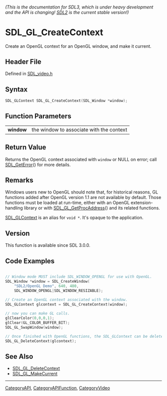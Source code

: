 ###### (This is the documentation for SDL3, which is under heavy development and the API is changing! [SDL2](https://wiki.libsdl.org/SDL2/) is the current stable version!)
# SDL_GL_CreateContext

Create an OpenGL context for an OpenGL window, and make it current.

## Header File

Defined in [SDL_video.h](https://github.com/libsdl-org/SDL/blob/main/include/SDL3/SDL_video.h)

## Syntax

```c
SDL_GLContext SDL_GL_CreateContext(SDL_Window *window);

```

## Function Parameters

|                |                                          |
| -------------- | ---------------------------------------- |
| **window**     | the window to associate with the context |

## Return Value

Returns the OpenGL context associated with `window` or NULL on error; call
[SDL_GetError](SDL_GetError)() for more details.

## Remarks

Windows users new to OpenGL should note that, for historical reasons, GL
functions added after OpenGL version 1.1 are not available by default.
Those functions must be loaded at run-time, either with an OpenGL
extension-handling library or with
[SDL_GL_GetProcAddress](SDL_GL_GetProcAddress)() and its related functions.

[SDL_GLContext](SDL_GLContext) is an alias for `void *`. It's opaque to the
application.

## Version

This function is available since SDL 3.0.0.

## Code Examples

```c++

// Window mode MUST include SDL_WINDOW_OPENGL for use with OpenGL.
SDL_Window *window = SDL_CreateWindow(
    "SDL2/OpenGL Demo", 640, 480, 
    SDL_WINDOW_OPENGL|SDL_WINDOW_RESIZABLE);
  
// Create an OpenGL context associated with the window.
SDL_GLContext glcontext = SDL_GL_CreateContext(window);

// now you can make GL calls.
glClearColor(0,0,0,1);
glClear(GL_COLOR_BUFFER_BIT);
SDL_GL_SwapWindow(window);

// Once finished with OpenGL functions, the SDL_GLContext can be deleted.
SDL_GL_DeleteContext(glcontext);  
```

## See Also

* [SDL_GL_DeleteContext](SDL_GL_DeleteContext)
* [SDL_GL_MakeCurrent](SDL_GL_MakeCurrent)

----
[CategoryAPI](CategoryAPI), [CategoryAPIFunction](CategoryAPIFunction), [CategoryVideo](CategoryVideo)


